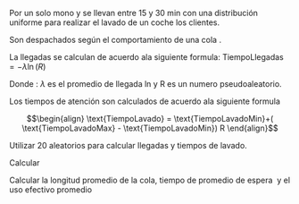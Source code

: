 Por un solo mono y se llevan entre 15 y 30 min con una distribución uniforme para realizar el lavado de un coche los clientes.

Son despachados según el comportamiento de una cola .

La llegadas se calculan de acuerdo ala siguiente formula:
$\text{TiempoLlegadas}=-\lambda \ln (R)$

Donde :
$\lambda$ es el promedio de llegada ln y R es un numero pseudoaleatorio.

Los tiempos de atención son calculados de acuerdo ala siguiente formula

$$\begin{align}
 \text{TiempoLavado} = \text{TiempoLavadoMin}+( \text{TiempoLavadoMax} - \text{TiempoLavadoMin}) R
\end{align}$$

Utilizar 20 aleatorios para calcular llegadas y tiempos de lavado.

Calcular

Calcular la longitud promedio de la cola, tiempo de promedio de espera  y el uso efectivo promedio

